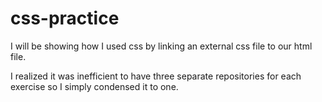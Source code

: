 # css-practice
I will be showing how I used css by linking an external css file to our html file.

I realized it was inefficient to have three separate repositories for each exercise so I simply condensed it to one. 

